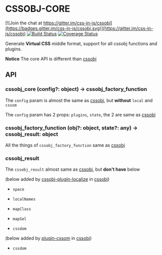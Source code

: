 # CSSOBJ-CORE

[![Join the chat at https://gitter.im/css-in-js/cssobj](https://badges.gitter.im/css-in-js/cssobj.svg)](https://gitter.im/css-in-js/cssobj)
[![Build Status](https://travis-ci.org/cssobj/cssobj-core.svg?branch=master)](https://travis-ci.org/cssobj/cssobj-core)
[![Coverage Status](https://coveralls.io/repos/github/cssobj/cssobj-core/badge.svg?branch=master)](https://coveralls.io/github/cssobj/cssobj-core?branch=master)

  Generate **Virtual CSS** middle format, support for all cssobj functions and plugins.

  **Notice** The core API is different than [cssobj][]

[cssobj]: https://github.com/cssobj/cssobj

## API

### cssobj_core (config?: object) -> cssobj_factory_function

  The `config` param is almost the same as [cssobj][], but **without** `local` and `cssom`

  The `config` param has 2 props: `plugins`, `state`, the 2 are same as [cssobj][]

### cssobj_factory_function (obj?: object, state?: any) -> cssobj_result: object

  All the things of `cssobj_factory_function` same as [cssobj][]

### cssobj_result

  The `cssobj_result` almost same as [cssobj][], but **don't have** below

  (below added by [cssobj-plugin-localize](https://github.com/cssobj/cssobj-plugin-localize) in [cssobj][])

  - `space`

  - `localNames`

  - `mapClass`

  - `mapSel`

  - `cssdom`

  (below added by [plugin-cssom](https://github.com/cssobj/cssobj-plugin-cssom) in [cssobj][])

  - `cssdom`
